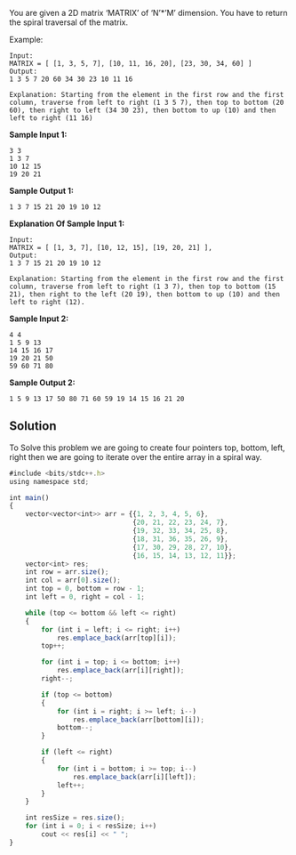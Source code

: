 You are given a 2D matrix ‘MATRIX’ of ‘N’*’M’ dimension. You have to return the spiral traversal of the matrix.

Example:

```
Input:
MATRIX = [ [1, 3, 5, 7], [10, 11, 16, 20], [23, 30, 34, 60] ]
Output:
1 3 5 7 20 60 34 30 23 10 11 16

Explanation: Starting from the element in the first row and the first column, traverse from left to right (1 3 5 7), then top to bottom (20 60), then right to left (34 30 23), then bottom to up (10) and then left to right (11 16)
```

**Sample Input 1:**

```
3 3
1 3 7
10 12 15
19 20 21
```

**Sample Output 1:**

```
1 3 7 15 21 20 19 10 12
```

**Explanation Of Sample Input 1:**

```
Input:
MATRIX = [ [1, 3, 7], [10, 12, 15], [19, 20, 21] ], 
Output:
1 3 7 15 21 20 19 10 12

Explanation: Starting from the element in the first row and the first column, traverse from left to right (1 3 7), then top to bottom (15 21), then right to the left (20 19), then bottom to up (10) and then left to right (12).
```

**Sample Input 2:**

```
4 4
1 5 9 13
14 15 16 17
19 20 21 50
59 60 71 80
```

**Sample Output 2:**

```
1 5 9 13 17 50 80 71 60 59 19 14 15 16 21 20
```


## Solution
To Solve this problem we are going to create four pointers top, bottom, left, right then we are going to iterate over the entire array in a spiral way.

```js
#include <bits/stdc++.h>
using namespace std;

int main()
{
    vector<vector<int>> arr = {{1, 2, 3, 4, 5, 6},
                               {20, 21, 22, 23, 24, 7},
                               {19, 32, 33, 34, 25, 8},
                               {18, 31, 36, 35, 26, 9},
                               {17, 30, 29, 28, 27, 10},
                               {16, 15, 14, 13, 12, 11}};
    vector<int> res;
    int row = arr.size();
    int col = arr[0].size();
    int top = 0, bottom = row - 1;
    int left = 0, right = col - 1;

    while (top <= bottom && left <= right)
    {
        for (int i = left; i <= right; i++)
            res.emplace_back(arr[top][i]);
        top++;

        for (int i = top; i <= bottom; i++)
            res.emplace_back(arr[i][right]);
        right--;

        if (top <= bottom)
        {
            for (int i = right; i >= left; i--)
                res.emplace_back(arr[bottom][i]);
            bottom--;
        }

        if (left <= right)
        {
            for (int i = bottom; i >= top; i--)
                res.emplace_back(arr[i][left]);
            left++;
        }
    }

    int resSize = res.size();
    for (int i = 0; i < resSize; i++)
        cout << res[i] << " ";
}

```